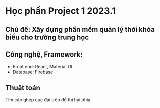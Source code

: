 # Học phần Project 1 2023.1

## Chủ đề: Xây dựng phần mềm quản lý thời khóa biểu cho trường trung học


## Công nghệ, Framework:

-  Front end: React, Material UI
-  Database: Firebase

## Thuật toán
Tìm cặp ghép cực đại trên đồ thị hai phía.
